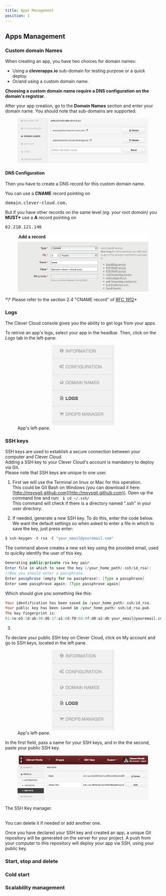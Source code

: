 ```yaml
---
title: Apps Management
position: 1
---
```


## Apps Management

### Custom domain Names
When creating an app, you have two choices for domain names:

* Using a **cleverapps.io** sub-domain for testing purpose or a quick deploy.
* Or/and using a custom domain name.

**Choosing a custom domain name require a DNS configuration on the domain's registrar.**

After your app creation, go to the **Domain Names** section and enter your domain name. You should note that sub-domains are supported: 
<figure class="cc-content-imglarge"><img  src="/assets/images/domain1.png"></figure>

#### DNS Configuration

Then you have to create a DNS record for this custom domain name.

You can use a **CNAME** record pointing on <pre>domain.clever-cloud.com.</pre>

But if you have other records on the same level *(eg. your root domain)* you **MUST\*** use a **A** record pointing on <pre>62.210.121.146</pre>
<figure class="cc-content-imglarge">
  <img  src="/assets/images/domain2.png">
</figure>
*\* Please refer to the section 2.4 "CNAME record" of <a href="http://tools.ietf.org/html/rfc1912">RFC 1912</a>*


### Logs

The Clever Cloud console gives you the ability to get logs from your apps.

To retrive an app's logs, select your app in the headbar.
Then, click on the *Logs* tab in the left-pane:

<figure class="cc-content-img">
  <img style=" margin: auto; display: block" src="/assets/images/logs.png"/>
  <figcaption>
    App's left-pane.
  </figcaption>
</figure>

### SSH keys

SSH keys are used to establish a secure connection between your computer and Clever Cloud.  
Adding a SSH key to your Clever Cloud's account is mandatory to deploy via Git.  
Please note that SSH keys are unique to one user.

1. First we will use the Terminal on linux or Mac for this operation.  
This could be Git Bash on Windows (you can download it here: [http://msysgit.github.com](http://msysgit.github.com)).
Open up the command line and run:
``` $ cd ~/.ssh/```  
This command will check if there is a directory named ".ssh" in your user directory.

2. If needed, generate a new SSH key. To do this, enter the code below. We want the default settings so when asked to enter a file in which to save the key, just press enter:

```java
$ ssh-keygen -t rsa -C "your_email@youremail.com"
```
The command above creates a new ssh key using the provided email, used to quiclky identify the user of this key.

```java
Generating public/private rsa key pair.
Enter file in which to save the key (/your_home_path/.ssh/id_rsa):
//Now you should enter a passphrase.
Enter passphrase (empty for no passphrase): [Type a passphrase]
Enter same passphrase again: [Type passphrase again]
```

Which should give you something like this:

```haskell
Your identification has been saved in /your_home_path/.ssh/id_rsa.
Your public key has been saved in /your_home_path/.ssh/id_rsa.pub.
The key fingerprint is:
01:0e:e5:2d:ab:98:d6:17:a1:6d:f0:68:9f:d0:a2:db your_email@youremail.com
```

3. 
To declare your public SSH key on Clever Cloud, click on My account and go to SSH keys, located in the left pane.
<figure class="cc-content-img">
  <img style=" margin: auto; display: block" src="/assets/images/logs.png"/>
  <figcaption>
    App's left-pane.
  </figcaption>
</figure>


In the first field, pass a name for your SSH keys, and in the the second, paste your public SSH key.
<br><figure class="cc-content-img"><a href="/assets/images/ssh1.png"><img src="/assets/images/ssh1.png"></a></figure>
  <figcaption>
    The SSH Key manager.
  </figcaption>
<br>

You can delete it if needed or add another one.  

Once you have declared your SSH key and created an app, a unique Git repository will be generated on the server for your project. 
A push from your computer to this repository will deploy your app via SSH, using your public key.


### Start, stop and delete
### Cold start
### Scalability management